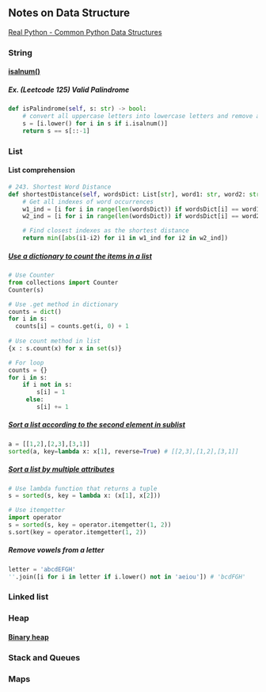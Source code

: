 ## Notes on Data Structure 

[Real Python - Common Python Data Structures](https://realpython.com/python-data-structures/)


### String

#### [isalnum()](https://www.programiz.com/python-programming/methods/string/isalnum)
##### Ex. (Leetcode 125) Valid Palindrome
```python
def isPalindrome(self, s: str) -> bool:
    # convert all uppercase letters into lowercase letters and remove all non-alphanumeric characters
    s = [i.lower() for i in s if i.isalnum()]
    return s == s[::-1]
```



### List

#### List comprehension
```python
# 243. Shortest Word Distance
def shortestDistance(self, wordsDict: List[str], word1: str, word2: str) -> int:
    # Get all indexes of word occurrences
    w1_ind = [i for i in range(len(wordsDict)) if wordsDict[i] == word1] 
    w2_ind = [i for i in range(len(wordsDict)) if wordsDict[i] == word2]

    # Find closest indexes as the shortest distance
    return min([abs(i1-i2) for i1 in w1_ind for i2 in w2_ind])
```

##### [Use a dictionary to count the items in a list](https://stackoverflow.com/questions/3496518/using-a-dictionary-to-count-the-items-in-a-list)
```python
# Use Counter
from collections import Counter
Counter(s)

# Use .get method in dictionary
counts = dict()
for i in s:
  counts[i] = counts.get(i, 0) + 1
  
# Use count method in list
{x : s.count(x) for x in set(s)}

# For loop
counts = {}
for i in s:
    if i not in s:
        s[i] = 1
     else:
        s[i] += 1
```


##### [Sort a list according to the second element in sublist](https://www.geeksforgeeks.org/python-sort-list-according-second-element-sublist/)
```python
a = [[1,2],[2,3],[3,1]]
sorted(a, key=lambda x: x[1], reverse=True) # [[2,3],[1,2],[3,1]]
```

##### [Sort a list by multiple attributes](https://stackoverflow.com/questions/4233476/sort-a-list-by-multiple-attributes/4233482)
```python
# Use lambda function that returns a tuple
s = sorted(s, key = lambda x: (x[1], x[2]))

# Use itemgetter 
import operator
s = sorted(s, key = operator.itemgetter(1, 2))
s.sort(key = operator.itemgetter(1, 2))
```


##### Remove vowels from a letter
```python
letter = 'abcdEFGH'
''.join([i for i in letter if i.lower() not in 'aeiou']) # 'bcdFGH'
```

### Linked list


### Heap
#### [Binary heap](https://www.geeksforgeeks.org/binary-heap/)


### Stack and Queues

### Maps
